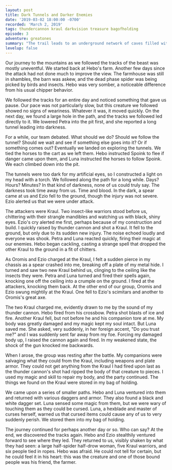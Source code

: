 ```yaml
---
layout: post
title: Dark Tunnels and Darker Enemies
date: '2019-03-02 18:00:00 -0700'
recorded: 'March 2, 2019'
tags: thundercannon kraul darkvision treasure bagofholding
episode: 3
adventure: greatones
summary: "The trail leads to an underground network of caves filled with fearsome beasts. "
levelup: false
---
```

Our journey to the mountains as we followed the tracks of the beast was mostly uneventful. We started back at Hebo's farm. Another few days since the attack had not done much to improve the view. The farmhouse was still in shambles, the barn was askew, and the dead phase spider was being picked by birds and insects. Hebo was very somber, a noticeable difference from his usual chipper behavior.

We followed the tracks for an entire day and noticed something that gave us pause. Our pace was not particularly slow, but this creature we followed showed no signs of weariness. Whatever it was, it moved quickly. On the next day, we found a large hole in the path, and the tracks we followed led directly to it. We lowered Petra into the pit first, and she reported a long tunnel leading into darkness.

For a while, our team debated. What should we do? Should we follow the tunnel? Should we wait and see if something else goes into it? Or if something comes out? Eventually we landed on exploring the tunnels. We tied the horses to the cart as we left them. Hebo instructed Spoink to flee if danger came upon them, and Luna instructed the horses to follow Spoink. We each climbed down into the pit.

The tunnels were too dark for my artificial eyes, so I constructed a light on my head with a torch. We followed along the path for a long while. Days? Hours? Minutes? In that kind of darkness, none of us could truly say. The darkness took time away from us. Time and blood. In the dark, a spear came at us and Ezio fell to the ground, though the injury was not severe. Ezio alerted us that we were under attack.

The attackers were Kraul. Two insect-like warriors stood before us, chittering with their strangle mandibles and watching us with black, shiny eyes. Ezio's cry alerted me first, perhaps because of my construction and build. I quickly raised by thunder cannon and shot a Kraul. It fell to the ground, but only due to its sudden new injury. The noise echoed loudly and everyone was shook. Petra and Luna reacted quickly, firing their magic at our enemies. Hebo began cackling, casting a strange spell that dropped the other Kraul to the ground in a fit of chitters.

As Oromis and Ezio charged at the Kraul, I felt a sudden pierce in my chassis as a spear crashed into me, breaking off a plate of my metal hide. I turned and saw two new Kraul behind us, clinging to the ceiling like the insects they were. Petra and Luna turned and fired their spells again, knocking one off the ceiling into a crumple on the ground. I fired at the attackers, knocking them back. At the other end of our group, Oromis and Ezio swung mightily at the Kraul. One fell to Ezio's scimitars and another to Oromis's great axe.

The two Kraul charged me, evidently drawn to me by the sound of my thunder cannon. Hebo fired from his crossbow. Petra shot blasts of ice and fire. Another Kraul fell, but not before he and his companion tore at me. My body was greatly damaged and my magic kept my soul intact. But Luna saved me. She asked, very suddenly, in her foreign accent, "Do you trust me?" and I was suddenly sent far away from my foe. Forcing my damaged body up, I raised the cannon again and fired. In my weakened state, the shock of the gun knocked me backwards.

When I arose, the group was resting after the battle. My companions were salvaging what they could from the Kraul, including weapons and plate armor. They could not get anything from the Kraul I had fired upon last as the thunder cannon's shot had ripped the body of that creature to pieces. I used my magic and skill to repair my body, and the party continued. The things we found on the Kraul were stored in my bag of holding.

We came upon a series of smaller paths. Hebo and Luna ventured into them and returned with various daggers and armor. They also found a black and white dagger set. Luna sensed some magic from them, but we were wary of touching them as they could be cursed. Luna, a hexblade and master of curses herself, warned us that cursed items could cause any of us to very suddenly perish. We stored them into my bag of holding.

The journey continued for perhaps another day or so. Who can say? At the end, we discovered the tracks again. Hebo and Ezio stealthily ventured forward to see where they led. They returned to us, visibly shaken by what they had seen: a large half-spider half-drow woman, five Kraul warriors, and six people tied in ropes. Hebo was afraid. He could not tell for certain, but he could feel it in his heart: this was the creature and one of those bound people was his friend, the farmer.
